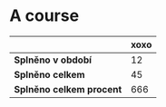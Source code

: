 # A course

|                          |xoxo|
|--------------------------|----|
|**Splněno v období**      | 12 |
|**Splněno celkem**        | 45 |
|**Splněno celkem procent**| 666|

